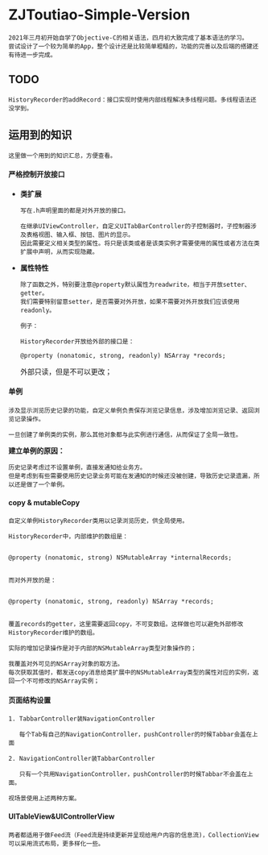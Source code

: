 # ZJToutiao-Simple-Version

```
2021年三月初开始自学了Objective-C的相关语法，四月初大致完成了基本语法的学习。
尝试设计了一个较为简单的App，整个设计还是比较简单粗糙的，功能的完善以及后端的搭建还有待进一步完成。
```

## TODO

    HistoryRecorder的addRecord：接口实现时使用内部线程解决多线程问题。多线程语法还没学到。



## 运用到的知识

    这里做一个用到的知识汇总，方便查看。



#### 严格控制开放接口

- **类扩展**

      写在.h声明里面的都是对外开放的接口。

      在继承UIViewController，自定义UITabBarController的子控制器时，子控制器涉及表格视图、输入框、按钮、图片的显示。
      因此需要定义相关类型的属性。将只是该类或者是该类实例才需要使用的属性或者方法在类扩展中声明，从而实现隐藏。

- **属性特性**

      除了函数之外，特别要注意@property默认属性为readwrite，相当于开放setter、getter。
      我们需要特别留意setter，是否需要对外开放，如果不需要对外开放我们应该使用readonly。

      例子：

      HistoryRecorder开放给外部的接口是：

      @property (nonatomic, strong, readonly) NSArray *records;
      
     外部只读，但是不可以更改；



#### 单例

    涉及显示浏览历史记录的功能，自定义单例负责保存浏览记录信息，涉及增加浏览记录、返回浏览记录操作。

    一旦创建了单例类的实例，那么其他对象都与此实例进行通信，从而保证了全局一致性。

**建立单例的原因：**

    历史记录考虑过不设置单例，直接发通知给业务方。
    但是考虑到有些需要使用历史记录业务可能在发通知的时候还没被创建，导致历史记录遗漏，所以还是做了一个单例。





#### copy & mutableCopy

    自定义单例HistoryRecorder类用以记录浏览历史，供全局使用。

    HistoryRecorder中，内部维护的数组是：

    
    @property (nonatomic, strong) NSMutableArray *internalRecords;
    

    而对外开放的是：

    
    @property (nonatomic, strong, readonly) NSArray *records;
    

    覆盖records的getter，这里需要返回copy，不可变数组。这样做也可以避免外部修改HistoryRecorder维护的数组。

    实际的增加记录操作是对于内部的NSMutableArray类型对象操作的；

    我覆盖对外可见的NSArray对象的取方法。
    每次获取其值时，都发送copy消息给类扩展中的NSMutableArray类型的属性对应的实例，返回一个不可修改的NSArray实例；



#### 页面结构设置

    1. TabbarController装NavigationController

       每个Tab有自己的NavigationController，pushController的时候Tabbar会盖在上面

    2. NavigationController装TabbarController

       只有一个共用NavigationController，pushController的时候Tabbar不会盖在上面。

    视场景使用上述两种方案。



#### UITableView&UIControllerView

    两者都适用于做Feed流（Feed流是持续更新并呈现给用户内容的信息流)，CollectionView可以采用流式布局，更多样化一些。







